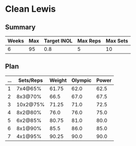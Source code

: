 # Clean Lewis

## Summary

Weeks | Max | Target INOL | Max Reps | Max Sets
--- | --- | --- | --- | ---
6 | 95 | 0.8 | 5 | 10

## Plan

 ... | Sets/Reps | Weight | Olympic | Power
--- | --- | --- | --- | ---
1 | 7x4@65% | 61.75 | 62.0 | 62.5
2 | 8x3@70% | 66.5 | 67.0 | 67.5
3 | 10x2@75% | 71.25 | 71.0 | 72.5
4 | 8x2@80% | 76.0 | 76.0 | 75.0
5 | 6x2@85% | 80.75 | 81.0 | 80.0
6 | 8x1@90% | 85.5 | 86.0 | 85.0
7 | 4x1@95% | 90.25 | 90.0 | 90.0
